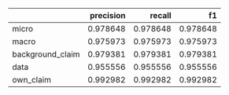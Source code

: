 |                  |   precision |   recall |       f1 |
|:-----------------|------------:|---------:|---------:|
| micro            |    0.978648 | 0.978648 | 0.978648 |
| macro            |    0.975973 | 0.975973 | 0.975973 |
| background_claim |    0.979381 | 0.979381 | 0.979381 |
| data             |    0.955556 | 0.955556 | 0.955556 |
| own_claim        |    0.992982 | 0.992982 | 0.992982 |